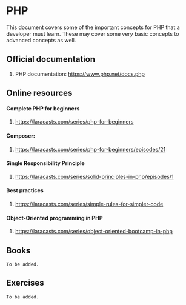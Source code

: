 # PHP

This document covers some of the important concepts for PHP that a developer must learn. These may cover some very basic concepts to advanced concepts as well.

## Official documentation
1. PHP documentation: https://www.php.net/docs.php

## Online resources
#### Complete PHP for beginners
1. https://laracasts.com/series/php-for-beginners

#### Composer:
1. https://laracasts.com/series/php-for-beginners/episodes/21

#### Single Responsibility Principle
1. https://laracasts.com/series/solid-principles-in-php/episodes/1

#### Best practices
1. https://laracasts.com/series/simple-rules-for-simpler-code

#### Object-Oriented programming in PHP
1. https://laracasts.com/series/object-oriented-bootcamp-in-php 


## Books
`To be added.`

## Exercises
`To be added.`
